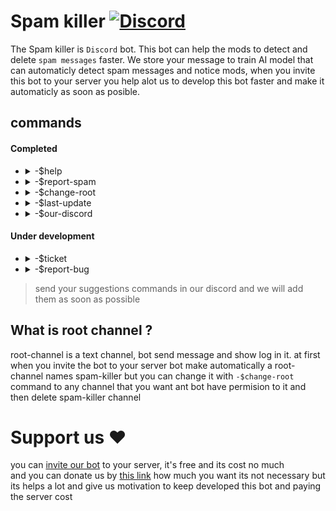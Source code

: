 # Spam killer [![Discord](https://img.shields.io/badge/Discord-7289DA?style=for-the-badge&logo=discord&logoColor=white)](https://discord.gg/vpEv3HJ)
The Spam killer is `Discord` bot. This bot can help the mods to detect and delete `spam messages` faster.
We store your message to train AI model that can automaticly detect spam messages and notice mods, when you invite this bot to your server you help alot us to develop this bot faster and make it automaticly as soon as posible.

## commands

#### Completed
* <details><summary>-$help</summary>Returns a string that contains the description and name of each command</details>
* <details><summary>-$report-spam</summary>If the user who uses this command have the role <code>botManager</code>, the message will be saved in our database and removed from the channel, and a message will be sent to the spammer account to informing it.<br>But if the user who uses this command does not have this role, bot mentions this role, so that they can use <code>-$report-spam</code> command if necessary.</details>
* <details><summary>-$change-root</summary> Change the root channel </details>
* <details><summary>-$last-update</summary> Returns a string that contains date of last update and latest version of patch note </details>
* <details><summary>-$our-discord</summary> Returns our discord server invite link </details>

#### Under development

* <details><summary>-$ticket</summary> You can send ticket to us with this command </details>
* <details><summary>-$report-bug</summary> You can report bugs and  suggestions  with this command </details>
> send your suggestions commands in our discord and we will add them as soon as possible

## What is root channel ?

root-channel is a text channel, bot send message and show log in it. at first when you invite the bot to your server bot make automatically a root-channel names spam-killer but you can change it with `-$change-root` command to any channel that you want ant bot have permision to it and then delete spam-killer channel

# Support us ❤️
you can <a href='https://discord.com/oauth2/authorize?client_id=954630056980934676&permissions=268445712&scope=bot'>invite our bot</a> to your server, it's free and its cost no much <br>
and you can donate us by <a href='https://dono.gg/bofsbit'>this link</a> how much you want its not necessary but its helps a lot and give us motivation to keep developed this bot and paying the server cost

